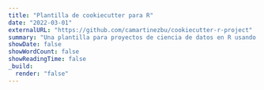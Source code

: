 ```yaml
---
title: "Plantilla de cookiecutter para R"
date: "2022-03-01"
externalURL: "https://github.com/camartinezbu/cookiecutter-r-project"
summary: "Una plantilla para proyectos de ciencia de datos en R usando Cookiecutter"
showDate: false
showWordCount: false
showReadingTime: false
_build:
  render: "false"
---
```

